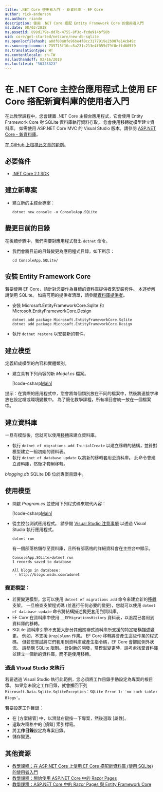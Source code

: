 ```yaml
---
title: .NET Core 使用者入門 - 新資料庫 - EF Core
author: rick-anderson
ms.author: riande
description: 使用 .NET Core 搭配 Entity Framework Core 的使用者入門
ms.date: 08/03/2018
ms.assetid: 099d179e-dd7b-4755-8f3c-fcde914bf50b
uid: core/get-started/netcore/new-db-sqlite
ms.openlocfilehash: a0df80a8fe96be4f8cc3177919e2b087e14cb49c
ms.sourcegitcommit: 735715f10cc8a231c213e4f055d79f0effd86570
ms.translationtype: HT
ms.contentlocale: zh-TW
ms.lasthandoff: 02/16/2019
ms.locfileid: "56325323"
---
```

# <a name="getting-started-with-ef-core-on-net-core-console-app-with-a-new-database"></a>在 .NET Core 主控台應用程式上使用 EF Core 搭配新資料庫的使用者入門

在此教學課程中，您會建置 .NET Core 主控台應用程式，它會使用 Entity Framework Core 對 SQLite 資料庫執行資料存取。 您會使用移轉從模型建立資料庫。 如需使用 ASP.NET Core MVC 的 Visual Studio 版本，請參閱 [ASP.NET Core - 新資料庫](xref:core/get-started/aspnetcore/new-db)。

[在 GitHub 上檢視此文章的範例](https://github.com/aspnet/EntityFramework.Docs/tree/master/samples/core/GetStarted/NetCore/ConsoleApp.SQLite)。

## <a name="prerequisites"></a>必要條件

* [.NET Core 2.1 SDK](https://www.microsoft.com/net/core)

## <a name="create-a-new-project"></a>建立新專案

* 建立新的主控台專案：

  ``` Console
  dotnet new console -o ConsoleApp.SQLite
  ```
## <a name="change-the-current-directory"></a>變更目前的目錄

在後續步驟中，我們需要對應用程式發出 `dotnet` 命令。

* 我們會將目前的目錄變更為應用程式目錄，如下所示：

  ``` Console
  cd ConsoleApp.SQLite/
  ```
## <a name="install-entity-framework-core"></a>安裝 Entity Framework Core

若要使用 EF Core，請針對您要作為目標的資料庫提供者來安裝套件。 本逐步解說使用 SQLite。 如需可用的提供者清單，請參閱[資料庫提供者](../../providers/index.md)。

* 安裝 Microsoft.EntityFrameworkCore.Sqlite 和 Microsoft.EntityFrameworkCore.Design

  ```Console
  dotnet add package Microsoft.EntityFrameworkCore.Sqlite
  dotnet add package Microsoft.EntityFrameworkCore.Design
  ```

* 執行 `dotnet restore` 以安裝新的套件。

## <a name="create-the-model"></a>建立模型

定義組成模型的內容和實體類別。

* 建立具有下列內容的新 *Model.cs* 檔案。

  [!code-csharp[Main](../../../../samples/core/GetStarted/NetCore/ConsoleApp.SQLite/Model.cs)]

提示：在實際的應用程式中，您會將每個類別放在不同的檔案中，然後將連接字串放在設定檔或環境變數中。 為了簡化教學課程，所有項目會統一放在一個檔案中。

## <a name="create-the-database"></a>建立資料庫

一旦有模型後，您就可以使用[移轉](xref:core/managing-schemas/migrations/index)來建立資料庫。

* 執行 `dotnet ef migrations add InitialCreate` 以建立移轉的結構，並針對模型建立一組初始的資料表。
* 執行 `dotnet ef database update` 以將新的移轉套用至資料庫。 此命令會建立資料庫，然後才套用移轉。

*blogging.db* SQLite DB 位於專案目錄中。

## <a name="use-the-model"></a>使用模型

* 開啟 *Program.cs* 並使用下列程式碼來取代內容：

  [!code-csharp[Main](../../../../samples/core/GetStarted/NetCore/ConsoleApp.SQLite/Program.cs)]

* 從主控台測試應用程式。 請參閱 [Visual Studio 注意事項](#vs) 以透過 Visual Studio 執行應用程式。

  `dotnet run`

  有一個部落格儲存至資料庫，且所有部落格的詳細資料會在主控台中顯示。

  ```Console
  ConsoleApp.SQLite>dotnet run
  1 records saved to database

  All blogs in database:
   - http://blogs.msdn.com/adonet
  ```

### <a name="changing-the-model"></a>變更模型：

- 若要變更模型，您可以使用 `dotnet ef migrations add` 命令來建立新的[移轉](xref:core/managing-schemas/migrations/index)支架。 一旦檢查支架程式碼 (並進行任何必要的變更)，您就可以使用 `dotnet ef database update` 命令將結構描述變更套用到資料庫。
- EF Core 在資料庫中使用 `__EFMigrationsHistory` 資料表，以追蹤已套用到資料庫的移轉。
- SQLite 資料庫引擎不支援大部分其他關聯式資料庫所支援的特定結構描述變更。 例如，不支援 `DropColumn` 作業。 EF Core 移轉將會產生這些作業的程式碼。 但若您嘗試將它們套用到資料庫或產生指令碼，EF Core 會擲回例外狀況。 請參閱 [SQLite 限制](../../providers/sqlite/limitations.md)。 針對新的開發，當模型變更時，請考慮捨棄資料庫並建立一個新的資料庫，而不是使用移轉。

<a name="vs"></a>
### <a name="run-from-visual-studio"></a>透過 Visual Studio 來執行

若要透過 Visual Studio 執行此範例，您必須將工作目錄手動設定為專案的根目錄。 如果您未設定工作目錄，就會擲回下列 `Microsoft.Data.Sqlite.SqliteException`：`SQLite Error 1: 'no such table: Blogs'`。

若要設定工作目錄：

* 在 [方案總管] 中，以滑鼠右鍵按一下專案，然後選取 [屬性]。
* 選取左窗格中的 [偵錯] 索引標籤。
* 將**工作目錄**設定為專案目錄。
* 儲存變更。

## <a name="additional-resources"></a>其他資源

* [教學課程：在 ASP.NET Core 上使用 EF Core 搭配新資料庫 (使用 SQLite) 的使用者入門](xref:core/get-started/aspnetcore/new-db)
* [教學課程：開始使用 ASP.NET Core 中的 Razor Pages](https://docs.microsoft.com/aspnet/core/tutorials/razor-pages/razor-pages-start)
* [教學課程：ASP.NET Core 中的 Razor Pages 與 Entity Framework Core](https://docs.microsoft.com/aspnet/core/data/ef-rp/intro)
